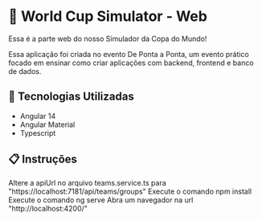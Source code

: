 # 🚀 World Cup Simulator - Web
Essa é a parte web do nosso Simulador da Copa do Mundo!

Essa aplicação foi criada no evento De Ponta a Ponta, um evento prático focado em ensinar como criar aplicações com backend, frontend e banco de dados.

## 📓 Tecnologias Utilizadas
- Angular 14
- Angular Material
- Typescript
## 📋 Instruções
Altere a apiUrl no arquivo teams.service.ts para "https://localhost:7181/api/teams/groups"
Execute o comando npm install
Execute o comando ng serve
Abra um navegador na url "http://localhost:4200/"


